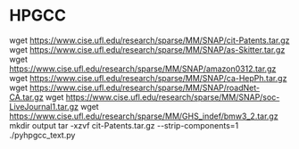 # HPGCC


wget https://www.cise.ufl.edu/research/sparse/MM/SNAP/cit-Patents.tar.gz
wget https://www.cise.ufl.edu/research/sparse/MM/SNAP/as-Skitter.tar.gz
wget https://www.cise.ufl.edu/research/sparse/MM/SNAP/amazon0312.tar.gz
wget https://www.cise.ufl.edu/research/sparse/MM/SNAP/ca-HepPh.tar.gz
wget https://www.cise.ufl.edu/research/sparse/MM/SNAP/roadNet-CA.tar.gz
wget https://www.cise.ufl.edu/research/sparse/MM/SNAP/soc-LiveJournal1.tar.gz
wget https://www.cise.ufl.edu/research/sparse/MM/GHS_indef/bmw3_2.tar.gz
mkdir output
tar -xzvf cit-Patents.tar.gz  --strip-components=1 
./pyhpgcc_text.py
